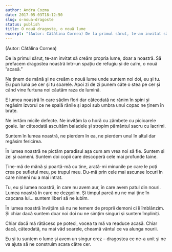 ```yaml
---
author: Andra Cozma
date: 2017-05-03T18:12:50
slug: o-noua-dragoste
status: publish
title: O nouă dragoste, o nouă lume
excerpt: "(Autor: Cătălina Cornea) De la primul sărut, te-am invitat să creăm propria lume, doar a noastră. Să prefacem dragostea noastră  "
---
```

(Autor: Cătălina Cornea)

De la primul sărut, te-am invitat să creăm propria lume, doar a noastră. Să prefacem dragostea noastră într-un spațiu de refugiu și de calm, o nouă ”acasă.”

Ne ținem de mână și ne creăm o nouă lume unde suntem noi doi, eu și tu. Eu pun luna pe cer și tu soarele. Apoi zi de zi punem câte o stea pe cer și când vine furtuna noi căutăm raza de lumină.

E lumea noastră în care sădim flori dar câteodată ne rănim în spini și regăsim izvorul ce ne spală rănile și apoi sub umbra unui copac ne ținem în brațe.

Ne iertăm micile defecte. Ne invităm la o horă cu zâmbete cu picioarele goale. Iar câteodată ascultăm baladele și stropim pământul sacru cu lacrimi.

Suntem în lumea noastră, ne pierdem în ea, ne pierdem unul în altul dar regăsim fericirea.

În lumea noastră ne pictăm paradisul așa cum am vrea noi să fie. Suntem și zei și oameni. Suntem doi copii care descoperă cele mai profunde taine.

Ține-mă de mână și poartă-mă cu tine, arată-mi minunile pe care le poți crea pe sufletul meu, pe trupul meu. Du-mă prin cele mai ascunse locuri în care nimeni nu a mai intrat.

Tu, eu și lumea noastră, în care nu avem aur, în care avem patul din nouri. Lumea noastră în care ne dezgolim. Și timpul parcă nu ne mai ține în capcana lui… suntem liberi să ne iubim.

În lumea noastră învățăm să nu ne temem de proprii demoni ci îi îmblânzim. Și chiar dacă suntem doar noi doi nu ne simțim singuri și suntem împliniți.

Chiar dacă mă rătăcesc pe poteci, vocea ta mă va readuce acasă. Chiar dacă, câteodată, nu mai văd soarele, cheamă vântul ce va alunga nourii.

Eu și tu suntem o lume și avem un singur crez – dragostea ce ne-a unit și ne va ajuta să ne construim scara către cer.
    
